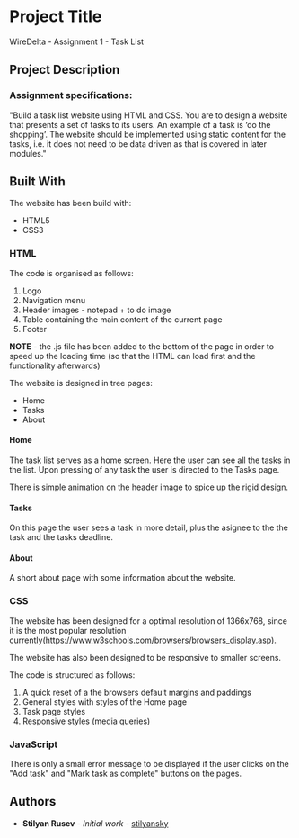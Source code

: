 # Project Title

WireDelta - Assignment 1 - Task List


## Project Description

### Assignment specifications:
"Build a task list website using HTML and CSS. You are to design a website that presents a set of tasks to its users. An example of a task is ‘do the shopping’. The website should be implemented using static content for the tasks, i.e. it does not need to be data driven as that is covered in later modules."


## Built With

The website has been build with:
* HTML5
* CSS3

### HTML

The code is organised as follows:
1. Logo
2. Navigation menu
3. Header images - notepad + to do image
4. Table containing the main content of the current page
5. Footer

**NOTE** - the .js file has been added to the bottom of the page in order to speed up the loading time
(so that the HTML can load first and the functionality afterwards)

The website is designed in tree pages:
* Home
* Tasks
* About

#### Home

The task list serves as a home screen. Here the user can see all the tasks in the list.
Upon pressing of any task the user is directed to the Tasks page.

There is simple animation on the header image to spice up the rigid design.

#### Tasks

On this page the user sees a task in more detail, plus the asignee to the the task and
the tasks deadline.

#### About

A short about page with some information about the website.


### CSS

The website has been designed for a optimal resolution of 1366x768, since it is the most
popular resolution currently(https://www.w3schools.com/browsers/browsers_display.asp).

The website has also been designed to be responsive to smaller screens.

The code is structured as follows:

1. A quick reset of a the browsers default margins and paddings
2. General styles with styles of the Home page
3. Task page styles
4. Responsive styles (media queries)

### JavaScript

There is only a small error message to be displayed if the user clicks on the "Add task" and "Mark task as complete" buttons on the pages.

## Authors

* **Stilyan Rusev** - *Initial work* - [stilyansky](https://github.com/stilyansky)
